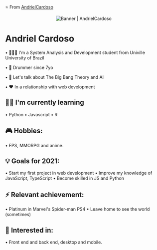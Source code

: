 ⭐️ From [AndrielCardoso](https://github.com/AndrielCardoso)

<div align="center"><img alt="Banner | AndrielCardoso" src="https://media.giphy.com/media/LmNwrBhejkK9EFP504/source.gif" /></div>

<h1>Andriel Cardoso</h1>
• 👨🏻‍🎓 I'm a System Analysis and Development student from Univille University of Brazil

• 🥁 Drummer since 7yo

• 💬 Let's talk about The Big Bang Theory and AI

• ❤️ In a relationship with web development

### <h2>👨‍💻 I'm currently learning</h2>
• Python
•  Javascript
•  R

### <h2>🎮 Hobbies: </h2>
• FPS, MMORPG and anime. 

### <h2>💡 Goals for 2021: </h2>
• Start my first project in web development
• Improve my knowledge of JavaScript, TypeScript
• Become skilled in JS and Python

### <h2> ⚡ Relevant achievement: </h2>
• Platinum in Marvel's Spider-man PS4
• Leave home to see the world (sometimes)

### <h2> 📢 Interested in: </h2>
• Front end and back end, desktop and mobile.


